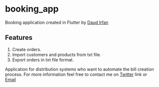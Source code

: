 # booking_app


Booking application created in Flutter by [Daud Irfan](https://twitter.com/darthdariole)

## Features
1. Create orders.
2. Import customers and products from txt file.
3. Export orders in txt file format.

Application for distribution systems who want to automate the bill creation process. For more information feel free to contact me on [Twitter](https://twitter.com/darthdariole) link or [Email](mailto:daudirfan@protonmail.com)
